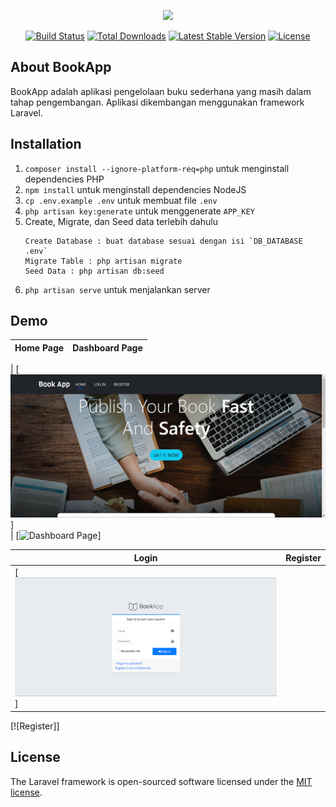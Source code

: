 <p align="center"><a href="https://laravel.com" target="_blank"><img src="https://raw.githubusercontent.com/laravel/art/master/logo-lockup/5%20SVG/2%20CMYK/1%20Full%20Color/laravel-logolockup-cmyk-red.svg" width="400"></a></p>

<p align="center">
<a href="https://travis-ci.org/laravel/framework"><img src="https://travis-ci.org/laravel/framework.svg" alt="Build Status"></a>
<a href="https://packagist.org/packages/laravel/framework"><img src="https://img.shields.io/packagist/dt/laravel/framework" alt="Total Downloads"></a>
<a href="https://packagist.org/packages/laravel/framework"><img src="https://img.shields.io/packagist/v/laravel/framework" alt="Latest Stable Version"></a>
<a href="https://packagist.org/packages/laravel/framework"><img src="https://img.shields.io/packagist/l/laravel/framework" alt="License"></a>
</p>

## About BookApp

BookApp adalah aplikasi pengelolaan buku sederhana yang masih dalam tahap pengembangan. Aplikasi dikembangan menggunakan framework Laravel.

## Installation

1. `composer install --ignore-platform-req=php` untuk menginstall dependencies PHP
2. `npm install` untuk menginstall dependencies NodeJS
3. `cp .env.example .env` untuk membuat file `.env`
4. `php artisan key:generate` untuk menggenerate `APP_KEY`
5. Create, Migrate, dan Seed data terlebih dahulu<br>
    ```
    Create Database : buat database sesuai dengan isi `DB_DATABASE .env`
    Migrate Table : php artisan migrate
    Seed Data : php artisan db:seed
    ```
6. `php artisan serve` untuk menjalankan server

## Demo

| Home Page | Dashboard Page |
| --------- | -------------- |

| [![Home Page](/screens/s1.jpg)]  
| [![Dashboard Page](/screens/us4sers.jpg)]

| Login                      | Register |
| -------------------------- | -------- |
| [![Login](screens/s2.png)] |

[![Register]]

## License

The Laravel framework is open-sourced software licensed under the [MIT license](https://opensource.org/licenses/MIT).
